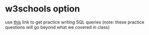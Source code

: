 # w3schools option
use [this](https://www.w3schools.com/sql/exercise.asp) link to get practice writing SQL queries (note: these practice questions will go beyond what we covered in class)